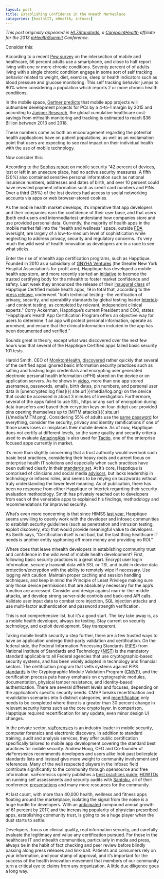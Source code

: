 ```yaml
---
layout: post
title: Establishing Confidence in the mHeath Markeplace
catagories: [healhtIT, mHealth, infosec]
---
```

*This post originally appeared in [HL7Standards][HL7S], a [CarepointHealth][CarepointHealth] affiliate for the 2013 [mHealthSummit][mhs] Conference.*      


Consider this:    

According to a recent [Pew survey][1] on the intersection of mobile and healthcare, 56 percent adults use a smartphone, and close to half report living with one or more chronic conditions.  Seventy percent of of adults living with a single chronic condition engage in some sort of self tracking behavior related to weight, diet, exercise, sleep or health indicators such as blood pressure and glucose monitoring.  This self tracking behavior jumps to 80% when considering a population which reports 2 or more chronic health conditions.

In the mobile space, [Gartner predicts][2] that mobile app projects will outnumber development projects for PCs by a 4-to-1 margin by 2015  and according to [Juniper Research][3], the global cumulative healthcare cost-savings from mHealth monitoring and tracking is estimated to reach $36 Billion between 2013 and 2018.

These numbers come as both an encouragement regarding the potential health applications have on patient populations, as well as an exclamation point that users are expecting to see real impact on their individual health with the use of mobile technology.

Now consider this:    

According to the [Sophos report][4] on mobile security “42 percent of devices, lost or left in an unsecure place, had no active security measures. A fifth (20%) also contained sensitive personal information such as national insurance numbers, addresses and dates of birth, and over 10 percent could have revealed payment information such as credit card numbers and PINs. Over a third (35%) of the lost devices had access to social networking accounts via apps or web browser-stored cookies.

As the mobile health market develops, it’s imperative that app developers and their companies earn the confidence of their user base, and that users (both end-users and intermediaries)  understand how companies store and use provided personal data.  Currently, the majority of health apps in the mobile market fall into the “health and wellness” space, outside [FDA][5] oversight, are largely of a low-to-medium level of sophistication while neglecting to address privacy, security and regulatory concerns. It’s very much the wild west of health innovation as developers are in a race to see what sticks.

Enter the rise of mhealth app certification programs, such as Happtique.  Founded in 2010 as a subsidiary of [GNYHA Ventures][6] (the Greater New York Hospital Association’s for-profit arm), Happtique has developed a mobile health app store, and more recently started an [initiative][7] to becmoe the trusted certifying body for the mhealth to foster market confidence and safety. Last week they announced the release of their [inaugural class][8] of Happtique Certified mobile health apps, 19 in total that, according to the [press release][9], underwent "both technical testing--the verification of privacy, security, and operability standards by global testing leader [Intertek][10]--and content testing, as completed by relevant, independent clinical experts."  Corry Ackerman, Happtique’s current President and COO, states “Happtique’s Health App Certification Program offers an objective way for users to determine if an app will protect personal information, operate as promised, and ensure that the clinical information included in the app has been documented and verified.”

Sounds great in theory, except what was discovered over the next few hours was that several of the Happtique Certified apps failed basic security 101 tests.

Harold Smith, CEO of [MonktonHealth][11], [discovered][31] rather quickly that several of the certified apps ignored basic information security practices such as salting and hashing login credentials and encrypting user generated electronic personal health information (ePHI) stored on the device or on application servers.  As he shows in [video][13], more than one app stored usernames, passwords, emails, birth dates, pin numbers, and personal user data in [unencrypted log files]({{ site.url }}/media/log.png) on the device that could be accessed in about 3 minutes of investigation.  Furthermore, several of the apps failed to use SSL, https or any sort of encryption during data transefers and based their ecryption keys on four-didgit user provided pins opening themselves up to [MITM attacks]({{ site.url }}/media/MITM.png). Considering 55% of adults use the [same password][14] for everything, consider the security, privacy and identity ramifications  if one of those users loses or misplaces their mobile device.  As of now, Happtique does not certify at different levels, so the same quality and security criteria used to evaluate [AmazingAbs][15] is also used for [Tactio][16], one of the enterprise focused apps currently in market.

It’s more than slightly concerning that a trust authority would overlook such basic best practices, considering their heavy roots and current focus on enterprise health IT solutions and especially when such practices have been outlined clearly in their [standards set][17].  At it’s core, Happtique is comprised of clinicians and social media [advisors][18], but lacks leadership in technology or infosec roles, and seems to be relying on buzzwords without truly understanding the lower level meaning. As of publication, there has been no response from either Happtique or Intertek regarding their security evaluation methodology. Smith has privately reached out to developers from each of the venerable apps to explained his findings, methodology and recommendations for improved security.

What’s even more concerning is that since HIMSS [last year][19], Happtique seems unwilling to openly work with the developer and infosec communities to establish security guidelines (such as penetration and intrusion testing, exploit discovery, etc) that would provide meaningful value to developers.  As Smith says, “Certification itself is not bad, but the last thing healthcare IT needs is another entity syphoning off more money and providing no ROI.”
  
Where does that leave mhealth developers in establishing community trust and confidence in the wild west of mobile health development?  First, following basic security practices is a great start. Encrypt user login information, securely transmit data with SSL or TSL and build in device data protection/encryption with the ability to remotely wipe if necessary.  Use logging with caution. Maintain proper caching and session handling techniques, and keep in mind the Principle of Least Privilege making sure only those device permissions that are absolutely necessary for the app’s function are accessed.  Consider and design against man-in-the-middle attacks, and  develop strong server-side controls and back-end API calls. Validate user input data to combat core injection, SQL injection attacks and use multi-factor authentication and password strength verification.

This is not comprehensive list, but it’s a good start.  The key take away is, as a mobile health developer, always be testing.  Stay current on security technology, and exploit development.  Stay transparent.

Taking mobile health security a step further, there are a few trusted ways to have an application undergo third-party validation and certification.  On the federal side, the Federal Information Processing Standards ([FIPS][20]) from National Institute of Standards and Technology ([NIST][21]) is the mandatory standard applicable to all Federal agencies that use cryptographic-based security systems, and has been widely adopted in technology and financial sectors.  The certification program that vetts systems against FIPS [standards][22] is the Cryptographic Module Validation Program ([CMVP][23]), and the certification process puts heavy emphasis on cryptographic modules, documentation, physical tamper resistance, and  identity-based authentication.  There are several different levels and focuses, depending on the application’s specific security needs.  CMVP breaks recertification and revalidation scenarios into 5 distinct categories, and [recertification][24] only needs to be completed where there is a greater than 30 percent change in relevant security items such as the core crypto layer.  In comparison, Happtique required recertification for any update, even minor design UI changes.

In the private sector, [viaForensics][25] is an industry leader in mobile security, computer forensics and electronic discovery.  In addition to standard training, audit and analysis services, they offer public certification specifically tailored to mobile app development covering the standard best practices for mobile security.  Andrew Hoog, CEO and Co-founder of viaForesnsics recommends developers and users alike look past boilerplate standards lists and instead give more weight to community involvement and references.  Many of the well respected players in the infosec field contribute significantly to the community through opensource and free information.  vaiForensics openly publishes a [best practices guide][26], [HOWTOs][27] on running self assessments and security audits with [Santoku][28], all of their conference [presentations][29] and many more resources for the community.

At last count, with more than 40,000 health, wellness and fitness apps floating around the marketplace, isolating the signal from the noise is a huge hurdle for developers. With an [anticipated][30] compound annual growth of 61 percent by 2017, and the increasing popularity of physician prescribed apps, establishing community trust,  is going to be a huge player when the dust starts to settle.

Developers, focus on clinical quality, real information security, and carefully evaluate the legitimacy and value any certification pursued.  For those in the healthcare IT and mhealth communities, particularly in media and press, always be in the habit of fact checking and peer review before blindly passing along press releases and link-bait.  Patients and consumers rely on your information, and your stamp of approval, and it’s important for the success of the health innovation movement that members of our community turn a critical eye to claims from any organization. A little due diligence goes a long way.




[HL7S]: http://www.hl7standards.com/blog/2013/12/16/establishing-trust-in-the-mhealth-marketplace/
[CarepointHealth]: http://www.corepointhealth.com/
[mhs]: http://www.mhealthsummit.org/


[1]: http://www.pewinternet.org/Reports/2013/The-Diagnosis-Difference
[2]: http://www.gartner.com/newsroom/id/1862714
[3]: http://www.juniperresearch.com/shop/viewwhitepaper.php?whitepaper=219
[4]: http://www.sophos.com/en-us/press-office/press-releases/2012/10/absence-of-mobile-security-puts-thousands-at-risk.aspx 
[5]: http://www.fda.gov/medicaldevices/productsandmedicalprocedures/connectedhealth/mobilemedicalapplications/default.htm
[6]: http://www.gnyha.org/2877/Default.aspx
[7]: http://info.happtique.com/mobile-health-certification-standards
[8]: http://www.happtique.com/app-certification/registry/ 
[9]: http://www.prnewswire.com/news-releases/happtique-announces-inaugural-class-of-certified-health-apps-234063701.html
[10]: https://www.intertekwireless.com/Happtique/gui/default.asp
[11]: https://monktonhealth.com/
[31]: http://whats.harold.in/2013/12/certification-for-lack-of-certification.html
[13]: https://www.youtube.com/watch?v=Rch8tJbUeTY
[14]: http://media.ofcom.org.uk/2013/04/23/uk-adults-taking-online-password-security-risks/
[15]: http://power20method.com/apps/
[16]: http://www.tactiosoft.com/
[17]: http://www.happtique.com/docs/HACP_Certification_Standards.pdf
[18]: http://www.happtique.com/2012/01/11/happtique-forms-a-blue-ribbon-panel-to-oversee-development-of-a-mobile-healthcare-app-certification-program/
[19]: http://whats.harold.in/2013/03/what-is-happtiques-value-proposition.html
[20]: http://csrc.nist.gov/groups/STM/cmvp/index.html
[21]: http://csrc.nist.gov/
[22]: http://en.wikipedia.org/wiki/FIPS_140-2
[23]: http://csrc.nist.gov/groups/STM/cmvp/
[24]: http://www.infotransec.com/sites/infotransec.com/files/Cryptographic%20Module%20Validation%20Program%20(CMVP).pdf
[25]: https://viaforensics.com/home/
[26]: https://viaforensics.com/resources/reports/best-practices-ios-android-secure-mobile-development/
[27]: https://santoku-linux.com/howtos
[28]: https://santoku-linux.com/
[29]: https://viaforensics.com/resources/presentations/
[30]: http://www.research2guidance.com/us-1.3-billion-the-market-for-mhealth-applications-in-2012/










 



